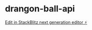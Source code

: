 # drangon-ball-api

[Edit in StackBlitz next generation editor ⚡️](https://stackblitz.com/~/github.com/lucks/drangon-ball-api)